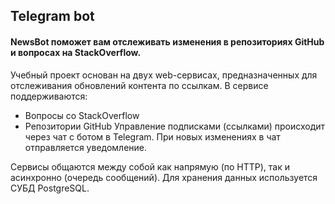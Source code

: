 ## Telegram bot 
#### NewsBot поможет вам отслеживать изменения в репозиториях GitHub и вопросах на StackOverflow.
Учебный проект основан на двух web-сервисах, предназначенных для отслеживания обновлений контента по ссылкам. 
В сервисе поддерживаются:
- Вопросы со StackOverflow
- Репозитории GitHub
Управление подписками (ссылками) происходит через чат с ботом в Telegram. При новых изменениях в чат отправляется уведомление.

Сервисы общаются между собой как напрямую (по HTTP), так и асинхронно (очередь сообщений). Для хранения данных используется СУБД PostgreSQL.

